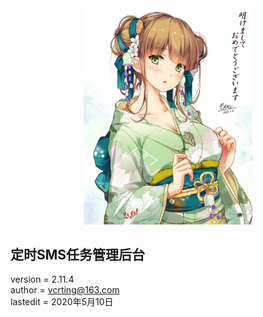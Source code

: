 <center><img width = '270' src ="https://github.com/VcrTing/SMSTask/blob/master/0.jpg?raw=true"/></center>
  
## 定时SMS任务管理后台
version = 2.11.4  
author = vcrting@163.com  
lastedit = 2020年5月10日